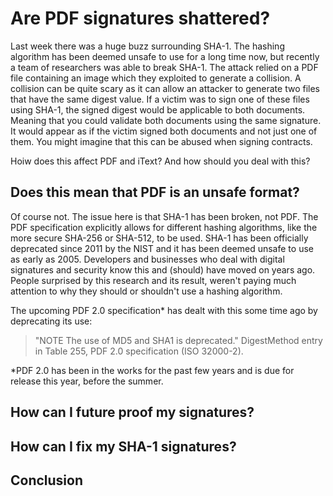 # Are PDF signatures shattered?

Last week there was a huge buzz surrounding SHA-1. The hashing algorithm has been deemed unsafe to use for a long time now, but recently a team of researchers was able to break SHA-1. The attack relied on a PDF file containing an image which they exploited to generate a collision. A collision can be quite scary as it can allow an attacker to generate two files that have the same digest value. If a victim was to sign one of these files using SHA-1, the signed digest would be applicable to both documents. Meaning that you could validate both documents using the same signature. It would appear as if the victim signed both documents and not just one of them. You might imagine that this can be abused when signing contracts.

Hoiw does this affect PDF and iText? And how should you deal with this?


## Does this mean that PDF is an unsafe format?

Of course not. The issue here is that SHA-1 has been broken, not PDF. The PDF specification explicitly allows for different hashing algorithms, like the more secure SHA-256 or SHA-512, to be used. SHA-1 has been officially deprecated since 2011 by the NIST and it has been deemed unsafe to use as early as 2005. Developers and businesses who deal with digital signatures and security know this and (should) have moved on years ago. People surprised by this research and its result, weren't paying much attention to why they should or shouldn't use a hashing algorithm.

The upcoming PDF 2.0 specification* has dealt with this some time ago by deprecating its use:

> "NOTE The use of MD5 and SHA1 is deprecated."
> DigestMethod entry in Table 255, PDF 2.0 specification (ISO 32000-2).

*PDF 2.0 has been in the works for the past few years and is due for release this year, before the summer.



## How can I future proof my signatures?

## How can I fix my SHA-1 signatures?

## Conclusion

